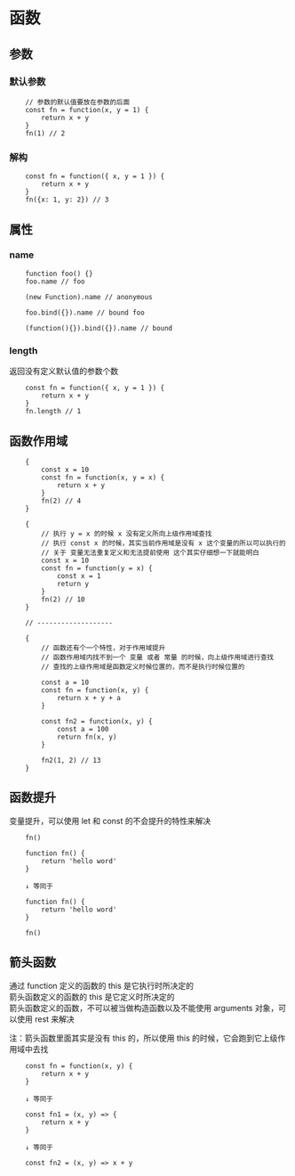 # 函数

## 参数

### 默认参数

```
    // 参数的默认值要放在参数的后面
    const fn = function(x, y = 1) {
        return x + y
    }
    fn(1) // 2
```

### 解构

```
    const fn = function({ x, y = 1 }) {
        return x + y
    }
    fn({x: 1, y: 2}) // 3
```

## 属性

### name

```
    function foo() {}
    foo.name // foo

    (new Function).name // anonymous

    foo.bind({}).name // bound foo

    (function(){}).bind({}).name // bound
```

### length

返回没有定义默认值的参数个数

```
    const fn = function({ x, y = 1 }) {
        return x + y
    }
    fn.length // 1
```

## 函数作用域

```
    {
        const x = 10
        const fn = function(x, y = x) {
            return x + y
        }
        fn(2) // 4
    }

    {
        // 执行 y = x 的时候 x 没有定义所向上级作用域查找
        // 执行 const x 的时候，其实当前作用域是没有 x 这个变量的所以可以执行的
        // 关于 变量无法重复定义和无法提前使用 这个其实仔细想一下就能明白
        const x = 10
        const fn = function(y = x) {
            const x = 1
            return y
        }
        fn(2) // 10
    }

    // -------------------

    {
        // 函数还有个一个特性，对于作用域提升
        // 函数作用域内找不到一个 变量 或者 常量 的时候，向上级作用域进行查找
        // 查找的上级作用域是函数定义时候位置的，而不是执行时候位置的

        const a = 10
        const fn = function(x, y) {
            return x + y + a
        }

        const fn2 = function(x, y) {
            const a = 100
            return fn(x, y)
        }

        fn2(1, 2) // 13
    }
```
## 函数提升

变量提升，可以使用 let 和 const 的不会提升的特性来解决

```
    fn()

    function fn() {
        return 'hello word'
    }

    ↓ 等同于

    function fn() {
        return 'hello word'
    }

    fn()
```

## 箭头函数

通过 function 定义的函数的 this 是它执行时所决定的  
箭头函数定义的函数的 this 是它定义时所决定的  
箭头函数定义的函数，不可以被当做构造函数以及不能使用 arguments 对象，可以使用 rest 来解决

注：箭头函数里面其实是没有 this 的，所以使用 this 的时候，它会跑到它上级作用域中去找

```
    const fn = function(x, y) {
        return x + y
    }

    ↓ 等同于

    const fn1 = (x, y) => {
        return x + y
    }

    ↓ 等同于

    const fn2 = (x, y) => x + y
```